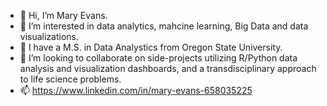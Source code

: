 - 👋 Hi, I’m Mary Evans.
- 👀 I’m interested in data analytics, mahcine learning, Big Data and data visualizations.
- 🌱 I have a M.S. in Data Analystics from Oregon State University. 
- 💞️ I’m looking to collaborate on side-projects utilizing R/Python data analysis and visualization dashboards, and a transdisciplinary approach to life science problems. 
- 📫 https://www.linkedin.com/in/mary-evans-658035225

<!---
mmevans54/mmevans54 is a ✨ special ✨ repository because its `README.md` (this file) appears on your GitHub profile.
You can click the Preview link to take a look at your changes.
--->
